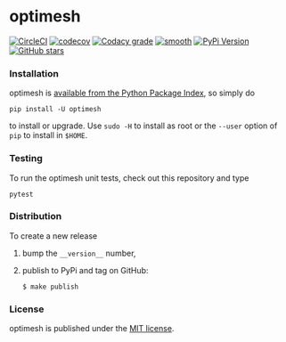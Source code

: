 # optimesh

[![CircleCI](https://img.shields.io/circleci/project/github/nschloe/optimesh/master.svg)](https://circleci.com/gh/nschloe/optimesh)
[![codecov](https://img.shields.io/codecov/c/github/nschloe/optimesh.svg)](https://codecov.io/gh/nschloe/optimesh)
[![Codacy grade](https://img.shields.io/codacy/grade/8ce98e78f7ef427292593d08815c4fa3.svg)](https://app.codacy.com/app/nschloe/optimesh/dashboard)
[![smooth](https://img.shields.io/badge/smooth-yes-ff69b4.svg)](https://github.com/nschloe/optimesh)
[![PyPi Version](https://img.shields.io/pypi/v/optimesh.svg)](https://pypi.org/project/optimesh)
[![GitHub stars](https://img.shields.io/github/stars/nschloe/optimesh.svg?logo=github&label=Stars)](https://github.com/nschloe/optimesh)


### Installation

optimesh is [available from the Python Package
Index](https://pypi.org/project/optimesh/), so simply do
```
pip install -U optimesh
```
to install or upgrade. Use `sudo -H` to install as root or the `--user` option
of `pip` to install in `$HOME`.


### Testing

To run the optimesh unit tests, check out this repository and type
```
pytest
```

### Distribution
To create a new release

1. bump the `__version__` number,

2. publish to PyPi and tag on GitHub:
    ```
    $ make publish
    ```

### License

optimesh is published under the [MIT license](https://en.wikipedia.org/wiki/MIT_License).
